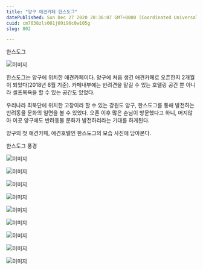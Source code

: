 ```yaml
---
title: "양구 애견카페 한스도그"
datePublished: Sun Dec 27 2020 20:36:07 GMT+0000 (Coordinated Universal Time)
cuid: cm7038zls001j09i96c0w105g
slug: 802

---
```



한스도그

![이미지](https://cdn.hashnode.com/res/hashnode/image/upload/v1739254525553/79469cef-c2fe-41f3-9498-fb726cc5e197.jpeg)

한스도그는 양구에 위치한 애견카페이다. 양구에 처음 생긴 애견카페로 오픈한지 2개월이 되었다(2018년 6월 기준). 카페내부에는 반려견을 맡길 수 있는 호텔링 공간 뿐 아니라 셀프목욕을 할 수 있는 공간도 있었다.

우리나라 최북단에 위치한 고장이라 할 수 있는 강원도 양구, 한스도그를 통해 발전하는 반려동물 문화의 일면을 볼 수 있었다. 오픈 이후 많은 손님이 방문했다고 하니, 머지않아 이곳 양구에도 반려동물 문화가 발전하리라는 기대를 하게된다.

양구의 첫 애견카페, 애견호텔인 한스도그의 모습 사진에 담아본다.

한스도그 풍경

![이미지](https://cdn.hashnode.com/res/hashnode/image/upload/v1739254527416/46223ad0-4b4a-4368-badf-f0b6fa0fe0a9.jpeg)

![이미지](https://cdn.hashnode.com/res/hashnode/image/upload/v1739254529159/752e5818-bb39-4d2b-a0d6-756343779dd6.jpeg)

![이미지](https://cdn.hashnode.com/res/hashnode/image/upload/v1739254531024/878c3fef-5a9a-4804-ad03-f6b11faf1096.jpeg)

![이미지](https://cdn.hashnode.com/res/hashnode/image/upload/v1739254533013/20f3d276-a2c7-4f06-9f1b-57238128b4af.jpeg)

![이미지](https://cdn.hashnode.com/res/hashnode/image/upload/v1739254534898/3d483d2e-69a5-43ea-8422-d4a166239d09.jpeg)

![이미지](https://cdn.hashnode.com/res/hashnode/image/upload/v1739254536920/3b282290-bb82-43ce-8628-1f6bee56059b.jpeg)

![이미지](https://cdn.hashnode.com/res/hashnode/image/upload/v1739254538886/5a45bcf5-e917-458b-90e5-1178abee3d13.jpeg)

![이미지](https://cdn.hashnode.com/res/hashnode/image/upload/v1739254541136/5591f69e-a9a8-43f0-ae82-ad750a5bb2e3.jpeg)

![이미지](https://cdn.hashnode.com/res/hashnode/image/upload/v1739254543058/4c052094-a5dc-45ed-a400-d9d422b0fafa.jpeg)
